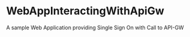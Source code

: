 # WebAppInteractingWithApiGw
A sample Web Application providing Single Sign On with Call to API-GW 
